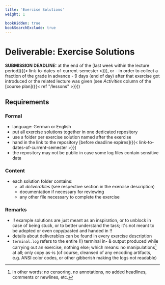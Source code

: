 ```yaml
---
title: 'Exercise Solutions'
weight: 1

bookHidden: true
bookSearchExclude: true
---
```



Deliverable: Exercise Solutions
===============================


__SUBMISSION DEADLINE:__ at the end of the [last week within the lecture period]({{< link-to-dates-of-current-semester >}}),
                         or - in order to collect a fraction of the grade in advance - 9 days (end of day) after that 
                         exercise got introduced or the related lecture was given (see *Activities* column of the
                         [course plan]({{< ref "/lessons" >}}))
                         


## Requirements

### Formal

* language: German or English
* put all exercise solutions together in one dedicated repository 
* use a folder per exercise solution named after the exercise
* hand in the link to the repository [before deadline expires]({{< link-to-dates-of-current-semester >}})
* the repository may not be public in case some log files contain sensitive data


### Content

* each solution folder contains:
  * all *deliverables* (see respective section in the exercise description)
  * documentation if necessary for reviewing 
  * any other file necessary to complete the exercise


### Remarks

* ‼️ example solutions are just meant as an inspiration, or to unblock in case of being stuck,
  or to better understand the task; it's not meant to be adopted or even copy/pasted and handed in ‼️
* details about deliverables can be found in every exercise description
* `terminal.log` refers to the entire (!) terminal in- & output produced while carrying out
  an exercise, nothing else; which means: no manipulations[^1] at all; only copy as-is (of course, cleansed of
  any encoding artifacts, e.g. ANSI color codes, or other gibberish making the logs not readable)

[^1]: in other words: no censoring, no annotations, no added headlines, comments or newlines, etc.
